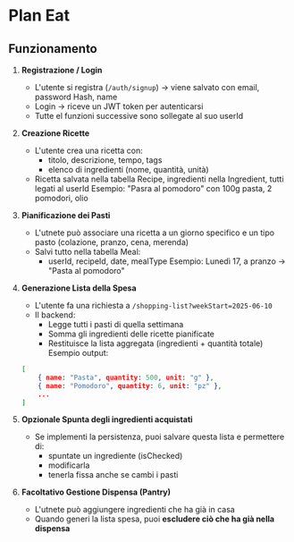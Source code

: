 # Plan Eat

## Funzionamento
1. **Registrazione / Login**
    - L'utente si registra (`/auth/signup`) -> viene salvato con email, password Hash, name
    - Login -> riceve un JWT token per autenticarsi
    - Tutte el funzioni successive sono sollegate al suo userId

2. **Creazione Ricette**
    - L'utente crea una ricetta con:
        - titolo, descrizione, tempo, tags
        - elenco di ingredienti (nome, quantità, unità)
    - Ricetta salvata nella tabella Recipe, ingredienti nella Ingredient, tutti legati al userId
    Esempio: "Pasra al pomodoro" con 100g pasta, 2 pomodori, olio

3. **Pianificazione dei Pasti**
    - L'utnete può associare una ricetta a un giorno specifico e un tipo pasto (colazione, pranzo, cena, merenda)
    - Salvi tutto nella tabella Meal:
        - userId, recipeId, date, mealType
    Esempio: Lunedì 17, a pranzo -> "Pasta al pomodoro"

4. **Generazione Lista della Spesa**
    - L'utente fa una richiesta a `/shopping-list?weekStart=2025-06-10`
    - Il backend:
        - Legge tutti i pasti di quella settimana
        - Somma gli ingredienti delle ricette pianificate
        - Restituisce la lista aggregata (ingredienti + quantità totale)
    Esempio output:
    ```json
    [
        { name: "Pasta", quantity: 500, unit: "g" },
        { name: "Pomodoro", quantity: 6, unit: "pz" },
        ...
    ]
    ```
5. **Opzionale Spunta degli ingredienti acquistati**
    - Se implementi la persistenza, puoi salvare questa lista e permettere di:
        - spuntate un ingrediente (isChecked)
        - modificarla
        - tenerla fissa anche se cambi i pasti
6. **Facoltativo Gestione Dispensa (Pantry)**
    - L'utnete può aggiungere ingredienti che ha già in casa
    - Quando generi la lista spesa, puoi **escludere ciò che ha già nella dispensa**